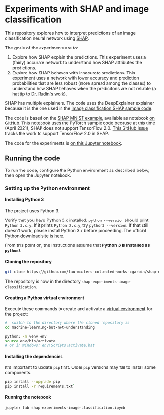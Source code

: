 # Experiments with SHAP and image classification


This repository explores how to interpret predictions of an image classification neural network using [SHAP](https://arxiv.org/abs/1705.07874).

The goals of the experiments are to:

1. Explore how SHAP explain the predictions. This experiment uses a (fairly) accurate network to understand how SHAP attributes the predictions.
1. Explore how SHAP behaves with innacurate predictions. This experiment uses a network with lower accuracy and prediction probabilities that are less robust (more spread among the classes) to understand how SHAP behaves when the predicitons are not reliable (a hat tip to [Dr. Rudin's work](https://arxiv.org/abs/1811.10154)).


SHAP has multiple explainers. The code uses the DeepExplainer explainer because it is the one used in the [image classification SHAP sample code](https://shap.readthedocs.io/en/latest/image_examples.html).

The code is based on the [SHAP MNIST example](https://shap.readthedocs.io/en/stable/example_notebooks/image_examples/image_classification/PyTorch%20Deep%20Explainer%20MNIST%20example.html), available as notebook [on GitHub](https://github.com/slundberg/shap/blob/master/notebooks/image_examples/image_classification/PyTorch%20Deep%20Explainer%20MNIST%20example.ipynb). This notebook uses the PyTorch sample code because at this time (April 2021), SHAP does not support TensorFlow 2.0. [This GitHub issue](https://github.com/slundberg/shap/issues/850) tracks the work to support TensorFlow 2.0 in SHAP.

The code for the experiments is [on this Jupyter notebook](https://github.com/fau-masters-collected-works-cgarbin/shap-experiments-image-classification/blob/master/shap-experiments-image-classification.ipynb).

## Running the code

To run the code, configure the Python environment as described below, then open the Jupyter notebook.

### Setting up the Python environment

#### Installing Python 3

The project uses Python 3.

Verify that you have Python 3.x installed: `python --version` should print `Python 3.x.y`. If
it prints `Python 2.x.y`, try `python3 --version`. If that still doesn't work, please install
Python 3.x before proceeding. The official Python download site is
[here](https://www.python.org/downloads/).

From this point on, the instructions assume that **Python 3 is installed as `python3`**.

#### Cloning the repository

```bash
git clone https://github.com/fau-masters-collected-works-cgarbin/shap-experiments-image-classification.git
```

The repository is now in the directory `shap-experiments-image-classification`.

#### Creating a Python virtual environment

Execute these commands to create and activate a [virtual environment]((https://docs.python.org/3/tutorial/venv.html)) for the project:

```bash
#  switch to the directory where the cloned repository is
cd machine-learning-but-not-understanding

python3 -m venv env
source env/bin/activate
# or in Windows: env\Scripts\activate.bat
```

#### Installing the dependencies

It's important to update `pip` first. Older `pip` versions may fail to install some components.

```bash
pip install --upgrade pip
pip install -r requirements.txt`
```

#### Running the notebook

`jupyter lab shap-experiments-image-classification.ipynb`
